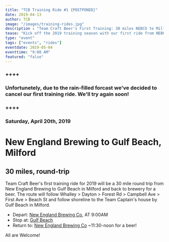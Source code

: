 ```yaml
---
title: "TCB Training Ride #1 {POSTPONED}"
date: 2019-04-13
author: TCB
image: "/images/training-rides.jpg"
description : "Team Craft Beer's First Training: 30 miles NEBCO to Milford (Round Trip) 4/20/19, 9:00AM"
tease: "Kick off the 2019 training season with our first ride from NEBCO to Milford (30 mile round-trip). Training rides are open to everyone." 
type: "event"
tags: ["events", "rides"]
eventdate: 2019-05-04
eventtime: "9:00 AM"
featured: "false"
---
```


### ++++ 
### Unfortunetely, due to the rain-filled forcast we've decided to cancel our first training ride. We'll try again soon! 
### ++++    

### Saturday, April 20th, 2019

# New England Brewing to Gulf Beach, Milford 

## 30 miles, round-trip

Team Craft Beer's first training ride for 2019 will be a 30 mile round trip from New England Brewing to Gulf Beach in Milford and back to brewery for a beer. The route will follow Whalley > Dayton > Forest Rd > Campbell Ave > First Ave > Beach St and follow shoreline to the Team Captain's house by Gulf Beach in Milford. 

- Depart: [New England Brewing Co][1], AT 9:00AM
- Stop at: [Gulf Beach][2]
- Return to: [New England Brewing Co][1] ~11:30-noon for a beer!

All are Welcome!

[1]:https://goo.gl/maps/ANz88uQGJoK2
[2]:https://goo.gl/maps/696LhAqMmm82